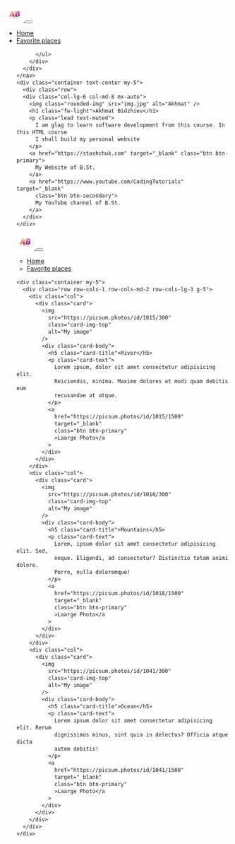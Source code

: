 <!DOCTYPE html>
<html lang="en">
  <head>
    <meta charset="UTF-8" />
    <meta name="viewport" content="width=device-width, initial-scale=1.0" />
    <title>Akhmat Bidzhiev</title>
    <link
      href="https://cdn.jsdelivr.net/npm/bootstrap@5.1.3/dist/css/bootstrap.min.css"
      rel="stylesheet"
      integrity="sha384-1BmE4kWBq78iYhFldvKuhfTAU6auU8tT94WrHftjDbrCEXSU1oBoqyl2QvZ6jIW3"
      crossorigin="anonymous" />
    <script src="https://cdn.jsdelivr.net/npm/bootstrap@5.1.3/dist/js/bootstrap.bundle.min.js" integrity="sha384-ka7Sk0Gln4gmtz2MlQnikT1wXgYsOg+OMhuP+IlRH9sENBO0LRn5q+8nbTov4+1p" 
    crossorigin="anonymous"></script>
    <link rel="apple-touch-icon" sizes="180x180" href="/apple-touch-icon.png" />
    <link rel="icon" type="image/png" sizes="32x32" href="/favicon-32x32.png" />
    <link rel="icon" type="image/png" sizes="16x16" href="/favicon-16x16.png" />
    <link rel="manifest" href="/site.webmanifest" />
    <style>
     .rounded-img {
        width: 60%;
        border-radius: 50%;
        box-shadow: 0 0 10px rgba(0, 0, 0, 0.4);
        padding: 0.6em;
        margin-bottom: 1em
      } 
    </style>
  </head>
  <body>
    <nav class="navbar navbar-expand-lg navbar-dark bg-dark">
      <div class="container">
        <a class="navbar-brand p-0" href="/">
          <img src="AB.png" alt="AB"width="40" />
        </a>
        <button class="navbar-toggler" type="button" data-bs-toggle="collapse" data-bs-target="#navbarNav" aria-controls="navbarNav" aria-expanded="false" aria-label="Toggle navigation">
          <span class="navbar-toggler-icon"></span>
        </button>
        <div class="collapse navbar-collapse" id="navbarNav">
          <ul class="navbar-nav">
            <li class="nav-item">
              <a class="nav-link active" aria-current="page" href="/">Home</a>
            </li>
            <li class="nav-item">
              <a class="nav-link" href="places.html">Favorite places</a>
            </li>
           
          </ul>
        </div>
      </div>
    </nav>
    <div class="container text-center my-5">
      <div class="row">
      <div class="col-lg-6 col-md-8 mx-auto">
        <img class="rounded-img" src="img.jpg" alt="Akhmat" />
        <h1 class="fw-light">Akhmat Bidzhiev</h1>
        <p class="lead text-muted">
          I am glag to learn software development from this course. In this HTML course
          I shall build my personal website
        </p>
        <a href="https://stashchuk.com" target="_blank" class="btn btn-primary"> 
          My Website of B.St.
        </a>
        <a href="https://www.youtube.com/CodingTutorials" target="_blank" 
          class="btn btn-secondary">
          My YouTube channel of B.St.
        </a>
      </div>
    </div>
  </body>
</html>
<!DOCTYPE html>
<html lang="en">
  <head>
    <meta charset="UTF-8" />
    <meta name="viewport" content="width=device-width, initial-scale=1.0" />
    <title>My favorite places</title>
    <link
      href="https://cdn.jsdelivr.net/npm/bootstrap@5.1.3/dist/css/bootstrap.min.css"
      rel="stylesheet"
      integrity="sha384-1BmE4kWBq78iYhFldvKuhfTAU6auU8tT94WrHftjDbrCEXSU1oBoqyl2QvZ6jIW3"
      crossorigin="anonymous"
    />
    <script
      src="https://cdn.jsdelivr.net/npm/bootstrap@5.1.3/dist/js/bootstrap.bundle.min.js"
      integrity="sha384-ka7Sk0Gln4gmtz2MlQnikT1wXgYsOg+OMhuP+IlRH9sENBO0LRn5q+8nbTov4+1p"
      crossorigin="anonymous"
    ></script>
    <link rel="apple-touch-icon" sizes="180x180" href="/apple-touch-icon.png" />
    <link rel="icon" type="image/png" sizes="32x32" href="/favicon-32x32.png" />
    <link rel="icon" type="image/png" sizes="16x16" href="/favicon-16x16.png" />
    <link rel="manifest" href="/site.webmanifest" />
    <style>
      .card {
        border-radius: 1em;
        text-align: center;
        padding: 1em;
      }
      .card:hover {
        background-color: rgba(0, 0, 0, 0.1);
      }
      .card img {
        border-radius: 50%;
        width: 60%;
        margin: auto;
      }
    </style>
  </head>
  <body>
    <nav class="navbar navbar-expand-lg navbar-dark bg-dark">
      <div class="container">
        <a class="navbar-brand p-0" href="/">
          <img src="AB.png" alt="AB" width="40" />
        </a>
        <button
          class="navbar-toggler"
          type="button"
          data-bs-toggle="collapse"
          data-bs-target="#navbarNav"
          aria-controls="navbarNav"
          aria-expanded="false"
          aria-label="Toggle navigation"
        >
          <span class="navbar-toggler-icon"></span>
        </button>
        <div class="collapse navbar-collapse" id="navbarNav">
          <ul class="navbar-nav">
            <li class="nav-item">
              <a class="nav-link" aria-current="page" href="/">Home</a>
            </li>
            <li class="nav-item">
              <a class="nav-link active" href="places.html">Favorite places</a>
            </li>
          </ul>
        </div>
      </div>
    </nav>

    <div class="container my-5">
      <div class="row row-cols-1 row-cols-md-2 row-cols-lg-3 g-5">
        <div class="col">
          <div class="card">
            <img
              src="https://picsum.photos/id/1015/300"
              class="card-img-top"
              alt="My image"
            />
            <div class="card-body">
              <h5 class="card-title">River</h5>
              <p class="card-text">
                Lorem ipsum, dolor sit amet consectetur adipisicing elit.
                Reiciendis, minima. Maxime dolores et modi quam debitis eum
                recusandae at atque.
              </p>
              <a
                href="https://picsum.photos/id/1015/1500"
                target="_blank"
                class="btn btn-primary"
                >Laarge Photo</a
              >
            </div>
          </div>
        </div>
        <div class="col">
          <div class="card">
            <img
              src="https://picsum.photos/id/1018/300"
              class="card-img-top"
              alt="My image"
            />
            <div class="card-body">
              <h5 class="card-title">Mountains</h5>
              <p class="card-text">
                Lorem, ipsum dolor sit amet consectetur adipisicing elit. Sed,
                neque. Eligendi, ad consectetur? Distinctio totam animi dolore.
                Porro, nulla doloremque!
              </p>
              <a
                href="https://picsum.photos/id/1018/1500"
                target="_blank"
                class="btn btn-primary"
                >Laarge Photo</a
              >
            </div>
          </div>
        </div>
        <div class="col">
          <div class="card">
            <img
              src="https://picsum.photos/id/1041/300"
              class="card-img-top"
              alt="My image"
            />
            <div class="card-body">
              <h5 class="card-title">Ocean</h5>
              <p class="card-text">
                Lorem ipsum dolor sit amet consectetur adipisicing elit. Rerum
                dignissimos minus, sint quia in delectus? Officia atque dicta
                autem debitis!
              </p>
              <a
                href="https://picsum.photos/id/1041/1500"
                target="_blank"
                class="btn btn-primary"
                >Laarge Photo</a
              >
            </div>
          </div>
        </div>
      </div>
    </div>
  </body>
</html>

